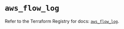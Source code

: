 # `aws_flow_log`

Refer to the Terraform Registry for docs: [`aws_flow_log`](https://registry.terraform.io/providers/hashicorp/aws/6.4.0/docs/resources/flow_log).
